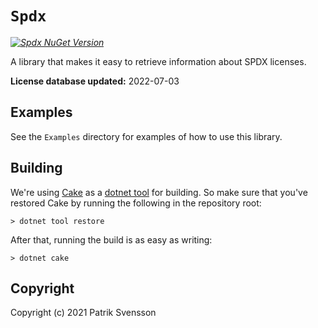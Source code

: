 # `Spdx`

_[![Spdx NuGet Version](https://img.shields.io/nuget/v/spdx.svg?style=flat&label=NuGet%3A%20Spdx)](https://www.nuget.org/packages/spdx)_

A library that makes it easy to retrieve information about SPDX licenses.

**License database updated:** 2022-07-03

## Examples

See the `Examples` directory for examples of how to use this library.

## Building

We're using [Cake](https://github.com/cake-build/cake) as a 
[dotnet tool](https://docs.microsoft.com/en-us/dotnet/core/tools/global-tools) 
for building. So make sure that you've restored Cake by running 
the following in the repository root:

```
> dotnet tool restore
```

After that, running the build is as easy as writing:

```
> dotnet cake
```

## Copyright

Copyright (c) 2021 Patrik Svensson